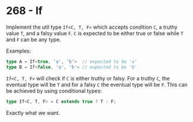 # 268 - If

Implement the util type `If<C, T, F>` which accepts condition `C`, a truthy value `T`, and a falsy value `F`. `C` is expected to be either true or false while `T` and `F` can be any type.

Examples:

```typescript
type A = If<true, 'a', 'b'>  // expected to be 'a'
type B = If<false, 'a', 'b'> // expected to be 'b'
```

`If<C, T, F>` will check if `C` is either truthy or falsy. For a truthy `C`, the eventual type will be `T` and for a falsy `C` the eventual type will be `F`. This can be achieved by using conditional types:

```typescript
type If<C, T, F> = C extends true ? T : F;
```

Exactly what we want.
